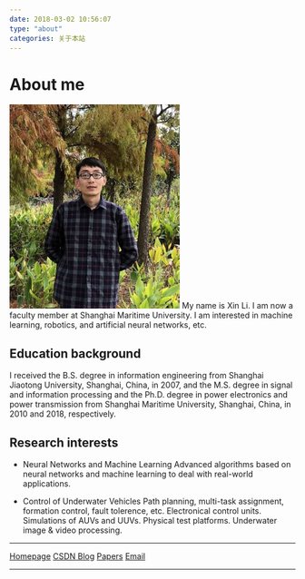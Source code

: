 ```yaml
---
date: 2018-03-02 10:56:07
type: "about"
categories: 关于本站
---
```

# About me

<img src="/images/photo.lx.github.io.jpg" class="floatpic" width="300" height="360">
My name is Xin Li. I am now a faculty member at Shanghai Maritime University. I am interested in machine learning, robotics, and artificial neural networks, etc. 
<!-- ![photo_1](/images/photo.jpg) -->

<!--and deep learning based algorithms, -->

## Education background

I received the B.S. degree in information engineering from Shanghai Jiaotong University, Shanghai, China, in 2007, and the M.S. degree in signal and information processing and the Ph.D. degree in power electronics and power transmission from Shanghai Maritime University, Shanghai, China, in 2010 and 2018, respectively. 

<!-- I am currently working toward the Ph.D. degree  in the Laboratory of Underwater Vehicles and Intelligent systems, Shanghai Maritime University, under the supervision of Prof. D. Zhu. -->

## Research interests

- Neural Networks and Machine Learning 
Advanced algorithms based on neural networks and machine learning to deal with real-world applications.

- Control of Underwater Vehicles
Path planning, multi-task assignment, formation control, fault tolerence, etc. 
Electronical control units. 
Simulations of AUVs and UUVs. 
Physical test platforms. 
Underwater image & video processing.

<!-- 
- Neural Networks and Deep Learning 
We develop new algorithms based on neural networks and deep learning to deal with control and pattern recognition problems, mainly for the underwater vehicles.
-->

-----

[Homepage](https://ayawaya2014.github.io)
[CSDN Blog](http://blog.csdn.net/ayawaya)
[Papers](https://ayawaya2014.github.io/Publications/)
[Email](mailto:lixin850224@163.com)

<!-- Deprecated blog: http://shmtuee.vicp.net (2015-2018) -->
<!-- Email: [lixin850224@163.com](mailto:lixin850224@163.com) -->

------

